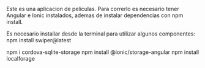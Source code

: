 Este es una aplicacion de peliculas.
Para correrlo es necesario tener Angular e Ionic instalados, ademas de instalar dependencias con npm install.

Es necesario installar desde la terminal para utilizar algunos componentes:
  npm install swiper@latest

  
  npm i cordova-sqlite-storage
  npm install @ionic/storage-angular
  npm install localforage
  
